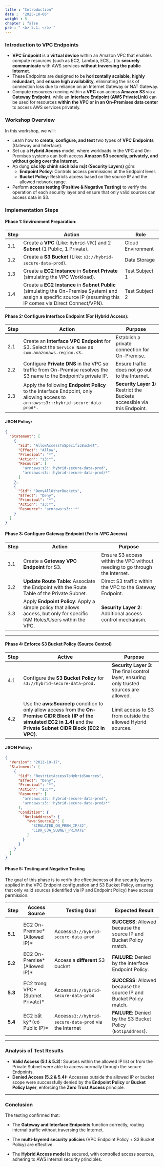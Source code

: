 ```yaml
---
title : "Introduction"
date :  "2025-10-06" 
weight : 5
chapter : false
pre : " <b> 5.1. </b> "
---
```

### Introduction to VPC Endpoints

- **VPC Endpoint** is a **virtual device** within an Amazon VPC that enables compute resources (such as EC2, Lambda, ECS,...) to **securely communicate** with AWS services **without traversing the public Internet**.
- These Endpoints are designed to be **horizontally scalable, highly redundant,** and **ensure high availability,** eliminating the risk of connection loss due to reliance on an Internet Gateway or NAT Gateway.
- Compute resources running within a **VPC** can access **Amazon S3** via a **Gateway Endpoint**, while an **Interface Endpoint (AWS PrivateLink)** can be used for resources **within the VPC or in an On-Premises data center** to access AWS services privately.

### Workshop Overview

In this workshop, we will:

- Learn how to **create, configure, and test** two types of **VPC Endpoints** (Gateway and Interface).
- Set up a **Hybrid Access** model, where workloads in the VPC and On-Premises systems can both access **Amazon S3 securely, privately, and without going over the Internet.**
- Áp dụng **các lớp chính sách bảo mật (Security Layers)** gồm:
  - **Endpoint Policy**: Controls access permissions at the Endpoint level.
  - **Bucket Policy**: Restricts access based on the source IP and the allowed network range.
- Perform **access testing (Positive & Negative Testing)** to verify the operation of each security layer and ensure that only valid sources can access data in S3.

### Implementation Steps

#### Phase 1: Environment Preparation:

| Step  | Action                                                                                                                                                             | Role              |
|-------|--------------------------------------------------------------------------------------------------------------------------------------------------------------------|-------------------|
| 1.1   | Create a **VPC** (Like: `Hybrid-VPC`) and 2 **Subnet** (1 Public, 1 Private).                                                                                      | Cloud Environment |
| 1.2   | Create a **S3 Bucket** (Like: `s3://hybrid-secure-data-prod`).                                                                                                     | Data Storage      |
| 1.3   | Create a **EC2 Instance** in **Subnet Private** (simulating the VPC Workload).                                                                                     | Test Subject 1    |
| 1.4   | Create a **EC2 Instance** in **Subnet Public** (simulating the On-Premise System) and assign a specific source IP (assuming this IP comes via Direct Connect/VPN). | Test Subject 2    |

#### Phase 2: Configure Interface Endpoint (For Hybrid Access):

| Step | Action                                                                                                                              | Purpose                                                                  |
|------|-------------------------------------------------------------------------------------------------------------------------------------|--------------------------------------------------------------------------|
| 2.1  | Create an **Interface VPC Endpoint** for S3. Select the `Service Name` as `com.amazonaws.region.s3.`                                | Establish a private connection for On-Premise.                           |
| 2.2  | Configure **Private DNS** in the VPC so traffic from On-Premise resolves the S3 name to the Endpoint's private IP.                  | Ensure traffic does not go out to the Internet.                          |
| 2.3  | Apply the following **Endpoint Policy** to the Interface Endpoint, only allowing access to `arn:aws:s3:::hybrid-secure-data-prod*.` | **Security Layer 1:** Restrict the Buckets accessible via this Endpoint. |

#### JSON Policy:

```json
{
  "Statement": [
    {
      "Sid": "AllowAccessToSpecificBucket",
      "Effect": "Allow",
      "Principal": "*",
      "Action": "s3:*",
      "Resource": [
        "arn:aws:s3:::hybrid-secure-data-prod",
        "arn:aws:s3:::hybrid-secure-data-prod/*"
      ]
    },
    {
      "Sid": "DenyAllOtherBuckets",
      "Effect": "Deny",
      "Principal": "*",
      "Action": "s3:*",
      "Resource": "arn:aws:s3:::*"
    }
  ]
}
```

#### Phase 3: Configure Gateway Endpoint (For In-VPC Access)

| Step | Action                                                                                                                     | Purpose                                                                     |
|------|----------------------------------------------------------------------------------------------------------------------------|-----------------------------------------------------------------------------|
| 3.1  | Create a **Gateway VPC Endpoint** for S3.                                                                                  | Ensure S3 access within the VPC without needing to go through the Internet. |
| 3.2  | **Update Route Table:** Associate the Endpoint with the Route Table of the Private Subnet.                                 | Direct S3 traffic within the VPC to the Gateway Endpoint.                   |
| 3.3  | Apply **Endpoint Policy**: Apply a simple policy that allows access, but only for specific IAM Roles/Users within the VPC. | **Security Layer 2**: Additional access control mechanism.                  |

---

#### Phase 4: Enforce S3 Bucket Policy (Source Control)

| Step | Active                                                                                                                                                                          | Purpose                                                                                   |
|------|---------------------------------------------------------------------------------------------------------------------------------------------------------------------------------|-------------------------------------------------------------------------------------------|
| 4.1  | Configure the **S3 Bucket Policy** for `s3://hybrid-secure-data-prod.`                                                                                                          | **Security Layer 3**: The final control layer, ensuring only trusted sources are allowed. |
| 4.2  | Use the **aws:SourceIp** condition to only allow access from the **On-Premise CIDR Block (IP of the simulated EC2 in 1.4)** and the **Private Subnet CIDR Block (EC2 in VPC)**. | Limit access to S3 from outside the allowed Hybrid sources.                         |

#### JSON Policy:

```json
{
  "Version": "2012-10-17",
  "Statement": [
    {
      "Sid": "RestrictAccessToHybridSources",
      "Effect": "Deny",
      "Principal": "*",
      "Action": "s3:*",
      "Resource": [
        "arn:aws:s3:::hybrid-secure-data-prod",
        "arn:aws:s3:::hybrid-secure-data-prod/*"
      ],
      "Condition": {
        "NotIpAddress": {
          "aws:SourceIp": [
            "SIMULATED_ON_PREM_IP/32",
            "CIDR_CỦA_SUBNET_PRIVATE"
          ]
        }
      }
    }
  ]
}
```

#### Phase 5: Testing and Negative Testing

The goal of this phase is to verify the effectiveness of the security layers applied in the VPC Endpoint configuration and S3 Bucket Policy, ensuring that only valid sources (identified via IP and Endpoint Policy) have access permission.

| **Step** | **Access Source**               | **Testing Goal**                                      | **Expected Result**                                                 |
|----------|---------------------------------|-------------------------------------------------------|---------------------------------------------------------------------|
| **5.1**  | EC2 On-Premise*(Allowed IP)*    | Access`s3://hybrid-secure-data-prod`                  | **SUCCESS**: Allowed because the source IP and Bucket Policy match. |
| **5.2**  | EC2 On-Premise*(Allowed IP)*    | Access a **different** S3 bucket                      | **FAILURE**: Denied by the Interface Endpoint Policy.               |
| **5.3**  | EC2 trong VPC*(Subnet Private)* | Access`s3://hybrid-secure-data-prod`                  | **SUCCESS**: Allowed because the source IP and Bucket Policy match. |
| **5.4**  | EC2 bất kỳ*(có Public IP)*      | Access`s3://hybrid-secure-data-prod` via the Internet | **FAILURE**: Denied by the S3 Bucket Policy (`NotIpAddress`).         |

---

### Analysis of Test Results

- **Valid Access (5.1 & 5.3):**
  Sources within the allowed IP list or from the Private Subnet were able to access normally through the secure Endpoints.
- **Denied Access (5.2 & 5.4):**
  Accesses outside the allowed IP or bucket scope were successfully denied by the **Endpoint Policy** or **Bucket Policy layer**, enforcing the **Zero Trust Access** principle.

---

### Conclusion

The testing confirmed that:

- The **Gateway and Interface Endpoints** function correctly, routing internal traffic without traversing the Internet.

- The **multi-layered security policies** (VPC Endpoint Policy + S3 Bucket Policy) are effective.

- The **Hybrid Access model** is secured, with controlled access sources, adhering to AWS internal security principles.